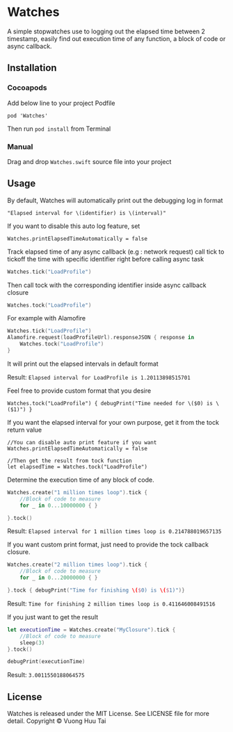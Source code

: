 # Watches
A simple stopwatches use to logging out the elapsed time between 2 timestamp, easily find out execution time of any function, a block of code or async callback.

## Installation
### Cocoapods
Add below line to your project Podfile
```
pod 'Watches'
```
Then run `pod install` from Terminal

### Manual
Drag and drop `Watches.swift` source file into your project

## Usage
By default, Watches will automatically print out the debugging log in format

```"Elapsed interval for \(identifier) is \(interval)"```

If you want to disable this auto log feature, set 

```Watches.printElapsedTimeAutomatically = false```

Track elapsed time of any async callback (e.g : network request)
call tick to tickoff the time with specific identifier right before calling async task
```swift
Watches.tick("LoadProfile")
```
Then call tock with the corresponding identifier inside async callback closure
```swift
Watches.tock("LoadProfile")
```

For example with Alamofire
```swift
Watches.tick("LoadProfile")
Alamofire.request(loadProfileUrl).responseJSON { response in
    Watches.tock("LoadProfile")
}
```

It will print out the elapsed intervals in default format

Result: ```Elapsed interval for LoadProfile is 1.20113898515701```

Feel free to provide custom format that you desire

```Watches.tock("LoadProfile") { debugPrint("Time needed for \($0) is \($1)") }```

If you want the elapsed interval for your own purpose, get it from the tock return value

```
//You can disable auto print feature if you want
Watches.printElapsedTimeAutomatically = false

//Then get the result from tock function
let elapsedTime = Watches.tock("LoadProfile")
````

Determine the execution time of any block of code.
```swift
Watches.create("1 million times loop").tick {
	//Block of code to measure
    for _ in 0...10000000 { }

}.tock()
```
Result: ```Elapsed interval for 1 million times loop is 0.214788019657135```

If you want custom print format, just need to provide the tock callback closure.
```swift
Watches.create("2 million times loop").tick {
	//Block of code to measure
    for _ in 0...20000000 { }

}.tock { debugPrint("Time for finishing \($0) is \($1)")}
```
Result: ```Time for finishing 2 million times loop is 0.411646008491516```

If you just want to get the result
```swift
let executionTime = Watches.create("MyClosure").tick { 
	//Block of code to measure
	sleep(3)
}.tock()

debugPrint(executionTime)
```
Result: ```3.0011550188064575```

## License
Watches is released under the MIT License. See LICENSE file for more detail. Copyright © Vuong Huu Tai
